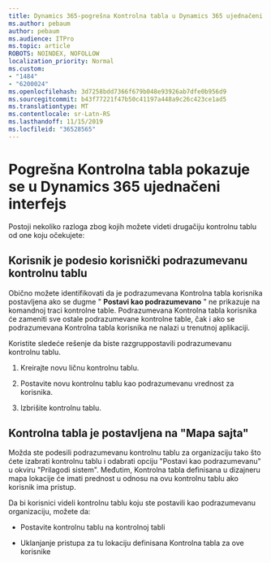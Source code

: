 ```yaml
---
title: Dynamics 365-pogrešna Kontrolna tabla u Dynamics 365 ujednačeni interfejs
ms.author: pebaum
author: pebaum
ms.audience: ITPro
ms.topic: article
ROBOTS: NOINDEX, NOFOLLOW
localization_priority: Normal
ms.custom:
- "1484"
- "6200024"
ms.openlocfilehash: 3d7258bdd7366f679b048e93926ab7dfe0b956d9
ms.sourcegitcommit: b43f77221f47b50c41197a448a9c26c423ce1ad5
ms.translationtype: MT
ms.contentlocale: sr-Latn-RS
ms.lasthandoff: 11/15/2019
ms.locfileid: "36528565"
---
```

# <a name="wrong-dashboard-shows-in-dynamics-365-unified-interface"></a>Pogrešna Kontrolna tabla pokazuje se u Dynamics 365 ujednačeni interfejs

Postoji nekoliko razloga zbog kojih možete videti drugačiju kontrolnu tablu od one koju očekujete:

## <a name="the-user-has-set-a-user-default-dashboard"></a>Korisnik je podesio korisnički podrazumevanu kontrolnu tablu 

Obično možete identifikovati da je podrazumevana Kontrolna tabla korisnika postavljena ako se dugme " **Postavi kao podrazumevano** " ne prikazuje na komandnoj traci kontrolne table. Podrazumevana Kontrolna tabla korisnika će zameniti sve ostale podrazumevane kontrolne table, čak i ako se podrazumevana Kontrolna tabla korisnika ne nalazi u trenutnoj aplikaciji.

Koristite sledeće rešenje da biste razgruppostavili podrazumevanu kontrolnu tablu.

1. Kreirajte novu ličnu kontrolnu tablu.

2. Postavite novu kontrolnu tablu kao podrazumevanu vrednost za korisnika.

3. Izbrišite kontrolnu tablu.

## <a name="the-dashboard-is-set-in-the-sitemap"></a>Kontrolna tabla je postavljena na "Mapa sajta"

Možda ste podesili podrazumevanu kontrolnu tablu za organizaciju tako što ćete izabrati kontrolnu tablu i odabrati opciju "Postavi kao podrazumevanu" u okviru "Prilagodi sistem". Međutim, Kontrolna tabla definisana u dizajneru mapa lokacije će imati prednost u odnosu na ovu kontrolnu tablu ako korisnik ima pristup.

Da bi korisnici videli kontrolnu tablu koju ste postavili kao podrazumevanu organizaciju, možete da:

* Postavite kontrolnu tablu na kontrolnoj tabli

* Uklanjanje pristupa za tu lokaciju definisana Kontrolna tabla za ove korisnike

